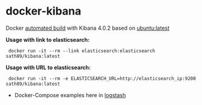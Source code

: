 docker-kibana
===============
Docker [automated build](https://registry.hub.docker.com/u/sath89/kibana/) with Kibana 4.0.2 based on [ubuntu:latest](https://registry.hub.docker.com/u/library/ubuntu/)

**Usage with link to elasticsearch:**

     docker run -it --rm --link elasticsearch:elasticsearch sath89/kibana:latest

**Usage with URL to elasticsearch:**

     docker run -it --rm -e ELASTICSEARCH_URL=http://elasticsearch_ip:9200 sath89/kibana:latest

* Docker-Compose examples here in [logstash](https://github.com/MaksymBilenko/docker-logstash)